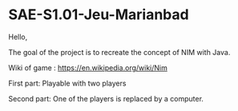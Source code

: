 # SAE-S1.01-Jeu-Marianbad
Hello,

The goal of the project is to recreate the concept of NIM with Java.

Wiki of game : https://en.wikipedia.org/wiki/Nim

First part: Playable with two players

Second part: One of the players is replaced by a computer.

